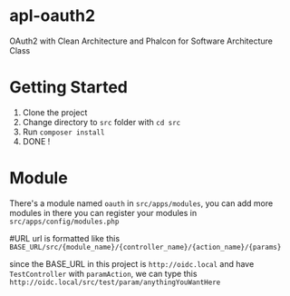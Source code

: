 # apl-oauth2
OAuth2 with Clean Architecture and Phalcon for Software Architecture Class

# Getting Started
1. Clone the project
2. Change directory to `src` folder with ```cd src```
3. Run ```composer install```
4. DONE !

# Module
There's a module named `oauth` in  `src/apps/modules`, you can add more modules in there
you can register your modules in `src/apps/config/modules.php`

#URL
url is formatted like this
`BASE_URL/src/{module_name}/{controller_name}/{action_name}/{params}`

since the BASE_URL in this project is `http://oidc.local` and have `TestController` with `paramAction`, we can type this
`http://oidc.local/src/test/param/anythingYouWantHere`
